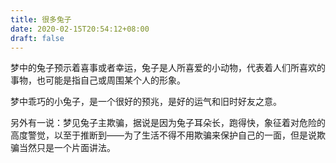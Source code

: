 ```yaml
---
title: 很多兔子
date: 2020-02-15T20:54:12+08:00
draft: false
---
```


梦中的兔子预示着喜事或者幸运，兔子是人所喜爱的小动物，代表着人们所喜欢的事物，也可能是指自己或周围某个人的形象。

梦中乖巧的小兔子，是一个很好的预兆，是好的运气和旧时好友之意。

另外有一说：梦见兔子主欺骗，据说是因为兔子耳朵长，跑得快，象征着对危险的高度警觉，以至于推断到——为了生活不得不用欺骗来保护自己的一面，但是说欺骗当然只是一个片面讲法。


